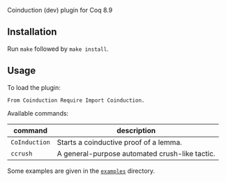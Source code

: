 Coinduction (dev) plugin for Coq 8.9

Installation
------------

Run `make` followed by `make install`.

Usage
-----

To load the plugin:

```coq
From Coinduction Require Import Coinduction.
```

Available commands:

command                          | description
-------------------------------- | -----------------------------------------------
`CoInduction`                    |  Starts a coinductive proof of a lemma.
`ccrush`                         |  A general-purpose automated crush-like tactic.

Some examples are given in the [`examples`](examples) directory.
